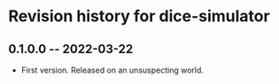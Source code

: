 # Revision history for dice-simulator

## 0.1.0.0 -- 2022-03-22

* First version. Released on an unsuspecting world.
